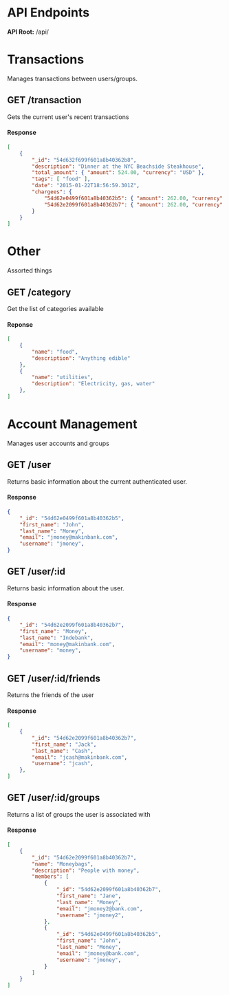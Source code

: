 # API Endpoints
**API Root:** /api/

# Transactions
Manages transactions between users/groups.

## GET /transaction
Gets the current user's recent transactions

#### Response
```json
[
    {
        "_id": "54d632f699f601a8b40362b8",
        "description": "Dinner at the NYC Beachside Steakhouse",
        "total_amount": { "amount": 524.00, "currency": "USD" },
        "tags": [ "food" ],
        "date": "2015-01-22T18:56:59.301Z",
        "chargees": {
            "54d62e0499f601a8b40362b5": { "amount": 262.00, "currency": "USD" },
            "54d62e2099f601a8b40362b7": { "amount": 262.00, "currency": "USD" }
        }
    }
]
```

# Other
Assorted things

## GET /category
Get the list of categories available

#### Reponse
```json
[
    {
        "name": "food",
        "description": "Anything edible"
    },
    {
        "name": "utilities",
        "description": "Electricity, gas, water"
    },
]
```

# Account Management
Manages user accounts and groups

## GET /user
Returns basic information about the current authenticated user.

#### Response
```json
{
    "_id": "54d62e0499f601a8b40362b5",
    "first_name": "John",
    "last_name": "Money",
    "email": "jmoney@makinbank.com",
    "username": "jmoney",
}
```

##  GET /user/:id
Returns basic information about the user.

#### Response
```json
{
    "_id": "54d62e2099f601a8b40362b7",
    "first_name": "Money",
    "last_name": "Indebank",
    "email": "money@makinbank.com",
    "username": "money",
}
```

## GET /user/:id/friends
Returns the friends of the user

#### Response
```json
[
    {
        "_id": "54d62e2099f601a8b40362b7",
        "first_name": "Jack",
        "last_name": "Cash",
        "email": "jcash@makinbank.com",
        "username": "jcash",
    },
]
```

## GET /user/:id/groups
Returns a list of groups the user is associated with

#### Response
```json
[
    {
        "_id": "54d62e2099f601a8b40362b7",
        "name": "Moneybags",
        "description": "People with money",
        "members": [
            {
                "_id": "54d62e2099f601a8b40362b7",
                "first_name": "Jane",
                "last_name": "Money",
                "email": "jmoney2@bank.com",
                "username": "jmoney2",
            },
            {
                "_id": "54d62e0499f601a8b40362b5",
                "first_name": "John",
                "last_name": "Money",
                "email": "jmoney@bank.com",
                "username": "jmoney",
            }
        ]
    }
]
```
